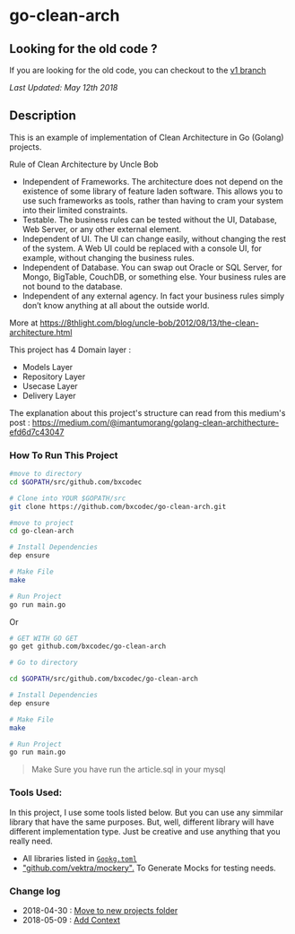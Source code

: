 # go-clean-arch

## Looking for the old code ? 
If you are looking for the old code, you can checkout to the [v1 branch](https://github.com/bxcodec/go-clean-arch/tree/v1)

_Last Updated: May 12th 2018_

## Description
This is an example of implementation of Clean Architecture in Go (Golang) projects.

Rule of Clean Architecture by Uncle Bob
 * Independent of Frameworks. The architecture does not depend on the existence of some library of feature laden software. This allows you to use such frameworks as tools, rather than having to cram your system into their limited constraints.
 * Testable. The business rules can be tested without the UI, Database, Web Server, or any other external element.
 * Independent of UI. The UI can change easily, without changing the rest of the system. A Web UI could be replaced with a console UI, for example, without changing the business rules.
 * Independent of Database. You can swap out Oracle or SQL Server, for Mongo, BigTable, CouchDB, or something else. Your business rules are not bound to the database.
 * Independent of any external agency. In fact your business rules simply don’t know anything at all about the outside world.

More at https://8thlight.com/blog/uncle-bob/2012/08/13/the-clean-architecture.html

This project has  4 Domain layer :
 * Models Layer
 * Repository Layer
 * Usecase Layer  
 * Delivery Layer

The explanation about this project's structure  can read from this medium's post : https://medium.com/@imantumorang/golang-clean-archithecture-efd6d7c43047

### How To Run This Project

```bash
#move to directory
cd $GOPATH/src/github.com/bxcodec

# Clone into YOUR $GOPATH/src
git clone https://github.com/bxcodec/go-clean-arch.git

#move to project
cd go-clean-arch

# Install Dependencies
dep ensure

# Make File
make

# Run Project
go run main.go

```

Or

```bash
# GET WITH GO GET
go get github.com/bxcodec/go-clean-arch

# Go to directory

cd $GOPATH/src/github.com/bxcodec/go-clean-arch

# Install Dependencies
dep ensure

# Make File
make

# Run Project
go run main.go
```


> Make Sure you have run the article.sql in your mysql

### Tools Used:
In this project, I use some tools listed below. But you can use any simmilar library that have the same purposes. But, well, different library will have different implementation type. Just be creative and use anything that you really need. 

- All libraries listed in [`Gopkg.toml`](https://github.com/bxcodec/go-clean-arch/blob/master/Gopkg.toml) 
- ["github.com/vektra/mockery".](https://github.com/vektra/mockery) To Generate Mocks for testing needs.


### Change log 
 - 2018-04-30 : [Move to new projects folder](https://github.com/bxcodec/go-clean-arch/pull/8)
 - 2018-05-09 : [Add Context](https://github.com/bxcodec/go-clean-arch/pull/9)
